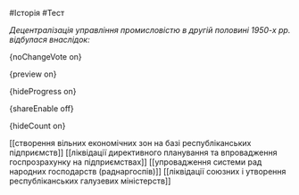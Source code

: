 #Історія #Тест

*Децентралізація управління промисловістю в другій половині 1950-х рр. відбулася внаслідок:*

{noChangeVote on}

{preview on}

{hideProgress on}

{shareEnable off}

{hideCount on}

[[створення вільних економічних зон на базі республіканських підприємств]]
[[ліквідації директивного планування та впровадження госпрозрахунку на підприємствах]]
[[упровадження системи рад народних господарств (раднаргоспів)]]
[[ліквідації союзних і утворення республіканських галузевих міністерств]]
